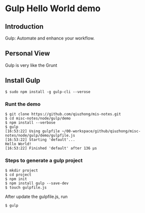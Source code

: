# Gulp Hello World demo
## Introduction
Gulp: Automate and enhance your workflow.

## Personal View
Gulp is very like the Grunt

## Install Gulp
```
$ sudo npm install -g gulp-cli --verose
```

### Runt the demo
```
$ git clone https://github.com/qiuzhong/mis-notes.git
$ cd misc-notes/node/gulp/demo
$ npm install --verbose
$ gulp
[16:53:22] Using gulpfile ~/00-workspace/github/qiuzhong/misc-notes/node/gulp/demo/gulpfile.js
[16:53:22] Starting 'default'...
Hello World!
[16:53:22] Finished 'default' after 136 μs
```

### Steps to generate a gulp project
```
$ mkdir project
$ cd project
$ npm init
$ npm install gulp --save-dev
$ touch gulpfile.js
```

After update the gulpfile.js, run
```
$ gulp
```
